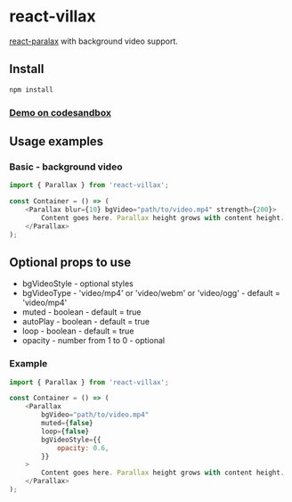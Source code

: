# react-villax

[react-paralax](https://github.com/rrutsche/react-parallax#readme) with background video support.

## Install

```sh
npm install
```

### [Demo on codesandbox](https://codesandbox.io/embed/thirsty-matan-wrwss?view=preview)

## Usage examples

### Basic - background video

```javascript
import { Parallax } from 'react-villax';

const Container = () => (
    <Parallax blur={10} bgVideo="path/to/video.mp4" strength={200}>
        Content goes here. Parallax height grows with content height.
    </Parallax>
);
```

## Optional props to use

-   bgVideoStyle - optional styles
-   bgVideoType - 'video/mp4' or 'video/webm' or 'video/ogg' - default = 'video/mp4'
-   muted - boolean - default = true
-   autoPlay - boolean - default = true
-   loop - boolean - default = true
-   opacity - number from 1 to 0 - optional

### Example

```javascript
import { Parallax } from 'react-villax';

const Container = () => (
    <Parallax
        bgVideo="path/to/video.mp4"
        muted={false}
        loop={false}
        bgVideoStyle={{
            opacity: 0.6,
        }}
    >
        Content goes here. Parallax height grows with content height.
    </Parallax>
);
```
